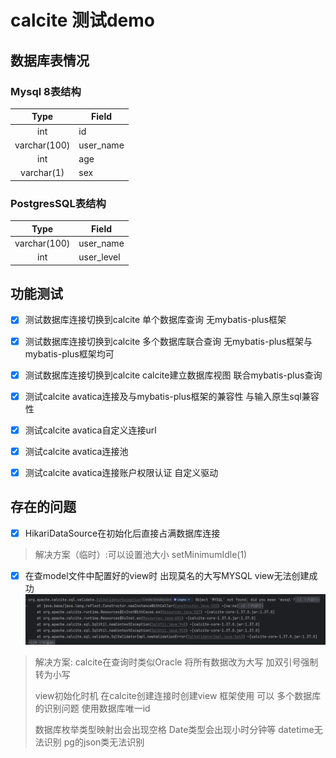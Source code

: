 # calcite 测试demo

## 数据库表情况

### Mysql 8表结构                               

|     Type     | Field     |
|:------------:|-----------|
|     int      | id        |
| varchar(100) | user_name |
|     int      | age       |
|  varchar(1)  | sex       |

### PostgresSQL表结构
|     Type     | Field      |
|:------------:|------------|
| varchar(100) | user_name  |
|     int      | user_level |

## 功能测试

- [x] 测试数据库连接切换到calcite  单个数据库查询 无mybatis-plus框架
- [x] 测试数据库连接切换到calcite  多个数据库联合查询 无mybatis-plus框架与mybatis-plus框架均可
- [x] 测试数据库连接切换到calcite  calcite建立数据库视图  联合mybatis-plus查询  
- [x] 测试calcite avatica连接及与mybatis-plus框架的兼容性  与输入原生sql兼容性
- [x] 测试calcite avatica自定义连接url
- [x] 测试calcite avatica连接池
- [x] 测试calcite avatica连接账户权限认证  自定义驱动


## 存在的问题
- [x] HikariDataSource在初始化后直接占满数据库连接   
> 解决方案（临时）:可以设置池大小 setMinimumIdle(1)
- [x] 在查model文件中配置好的view时 出现莫名的大写MYSQL view无法创建成功  
![img.png](img.png)
> 解决方案: calcite在查询时类似Oracle 将所有数据改为大写 加双引号强制转为小写
> 
> 
> view初始化时机    在calcite创建连接时创建view
> 框架使用  可以
> 多个数据库的识别问题   使用数据库唯一id
> 
> 数据库枚举类型映射出会出现空格
> Date类型会出现小时分钟等
> datetime无法识别
> pg的json类无法识别

